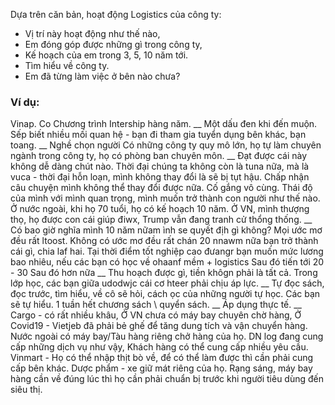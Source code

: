 
Dựa trên căn bản, hoạt động Logistics của công ty:
- Vị trí này hoạt động như thế nào,
- Em đóng góp được những gì trong công ty,
- Kế hoạch của em trong 3, 5, 10 năm tới.
- Tìm hiểu về công ty.
- Em đã từng làm việc ở bên nào chưa?
### Ví dụ:
Vinap. Co
Chương trình Intership hàng năm.
__
Một dấu đen khi đến muộn. Sếp biết nhiều mối quan hệ - bạn đi tham gia tuyển dụng bên khác, bạn toang. 
__
Nghề chọn người
Có những công ty quy mô lớn, họ tự làm chuyên ngành trong công ty, họ có phòng ban chuyên môn.
__
Đạt được cái này không dễ dàng chút nào. Thời đại chúng ta không còn là tuna nữa, mà là vuca - thời đại hỗn loạn, mình không thay đổi là sẽ bị tụt hậu.
Chấp nhận câu chuyện mình không thể thay đổi được nữa.
Cố gắng vô cùng.
Thái độ của mình với mình quan trọng, mình muốn trở thành con người như thế nào.
Ở nước ngoài, khi họ 70 tuổi, họ có kế hoạch 10 năm.
Ở VN, mình thượng thọ, họ được con cái giúp điwx,
Trump vẫn đang tranh cử thổng thống.
__
Có bao giờ nghĩa mình 10 năm nữam ình se quyết địh gì không?
Mọi ước mơ đều rất ltoost.
Không có ước mơ đều rất chán
20 nnawm nữa bạn trở thành cái gì, chia laf hai. Tại thời điểm tốt nghiệp cao đưangr bạn muốn mức lương bao nhiêu, nếu các bạn có học về ohaanf mềm + logistics 
Sau đó tiến tới 20 - 30
Sau đó hơn nữa
__
Thu hoạch được gì, tiền khôgn phải là tất cả.
Trong lớp học, các bạn giữa udodwjc cái cơ hteer phải chịu áp lực.
__
Tự đọc sách, đọc trước, tìm hiểu, về cô sẽ hỏi, cách ọc của những người tự học.
Các bạn sẽ tự hiểu. 
1 tuần hết chương sách \ quyển sách.
__
Áp dụng thực tế.
__
Cargo - có rất nhiều khâu,
Ở VN chưa có máy bay chuyên chờ hàng,
Ở Covid19 - Vietjeb đã phải bẻ ghế để tăng dung tích và vận chuyển hàng.
Nước ngoài có máy bay/Tàu hàng riêng chở hàng của họ. DN log đang cung cấp những dịch vụ như vậy,
Khách hàng có thể cung cấp nhiều yêu cầu.
Vinmart - Họ có thể nhập thịt bò về, để có thể làm được thì cần phải cung cấp bên khác. 
Dược phẩm - xe giữ mát riêng của họ.
Rạng sáng, máy bay hàng cần về đúng lúc thì họ cần phải chuẩn bị trước khi người tiêu dùng đến siêu thị.